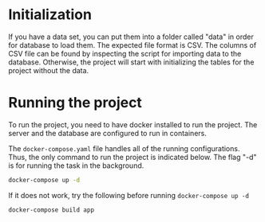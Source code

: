 # Initialization

If you have a data set, you can put them into a folder called "data" in order for database to load them. The expected file format is CSV. The columns of CSV file can be found by inspecting the script for importing data to the database. Otherwise, the project will start with initializing the tables for the project without the data. 

# Running the project

To run the project, you need to have docker installed to run the project. The server and the database are configured to run in containers. 

The `docker-compose.yaml` file handles all of the running configurations. Thus, the only command to run the project is indicated below. The flag "-d" is for running the task in the background.
```sh
docker-compose up -d 
```

If it does not work, try the following before running `docker-compose up -d`
```sh
docker-compose build app
```

